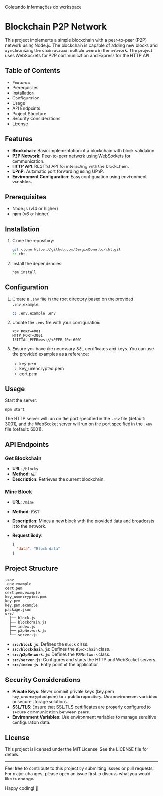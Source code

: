 Coletando informações do workspace

# Blockchain P2P Network

This project implements a simple blockchain with a peer-to-peer (P2P) network using Node.js. The blockchain is capable of adding new blocks and synchronizing the chain across multiple peers in the network. The project uses WebSockets for P2P communication and Express for the HTTP API.

## Table of Contents

- Features
- Prerequisites
- Installation
- Configuration
- Usage
- API Endpoints
- Project Structure
- Security Considerations
- License

## Features

- **Blockchain**: Basic implementation of a blockchain with block validation.
- **P2P Network**: Peer-to-peer network using WebSockets for communication.
- **HTTP API**: RESTful API for interacting with the blockchain.
- **UPnP**: Automatic port forwarding using UPnP.
- **Environment Configuration**: Easy configuration using environment variables.

## Prerequisites

- Node.js (v14 or higher)
- npm (v6 or higher)

## Installation

1. Clone the repository:

   ```sh
   git clone https://github.com/SergioBonatto/cht.git
   cd cht
   ```

2. Install the dependencies:

   ```sh
   npm install
   ```

## Configuration

1. Create a `.env` file in the root directory based on the provided `.env.example`:

   ```sh
   cp .env.example .env
   ```

2. Update the `.env` file with your configuration:

   ```env
   P2P_PORT=6001
   HTTP_PORT=3001
   INITIAL_PEER=ws://<PEER_IP>:6001
   ```

3. Ensure you have the necessary SSL certificates and keys. You can use the provided examples as a reference:

   - key.pem
   - key_unencrypted.pem
   - cert.pem

## Usage

Start the server:

```sh
npm start
```

The HTTP server will run on the port specified in the `.env` file (default: 3001), and the WebSocket server will run on the port specified in the `.env` file (default: 6001).

## API Endpoints

### Get Blockchain

- **URL**: `/blocks`
- **Method**: `GET`
- **Description**: Retrieves the current blockchain.

### Mine Block

- **URL**: `/mine`
- **Method**: `POST`
- **Description**: Mines a new block with the provided data and broadcasts it to the network.
- **Request Body**:

  ```json
  {
    "data": "Block data"
  }
  ```

## Project Structure

```
.env
.env.example
cert.pem
cert.pem.example
key_unencrypted.pem
key.pem
key.pem.example
package.json
src/
  ├── block.js
  ├── blockchain.js
  ├── index.js
  ├── p2pNetwork.js
  └── server.js
```

- **`src/block.js`**: Defines the `Block` class.
- **`src/blockchain.js`**: Defines the `Blockchain` class.
- **`src/p2pNetwork.js`**: Defines the `P2PNetwork` class.
- **`src/server.js`**: Configures and starts the HTTP and WebSocket servers.
- **`src/index.js`**: Entry point of the application.

## Security Considerations

- **Private Keys**: Never commit private keys (key.pem, key_unencrypted.pem) to a public repository. Use environment variables or secure storage solutions.
- **SSL/TLS**: Ensure that SSL/TLS certificates are properly configured to secure communication between peers.
- **Environment Variables**: Use environment variables to manage sensitive configuration data.

## License

This project is licensed under the MIT License. See the LICENSE file for details.

---

Feel free to contribute to this project by submitting issues or pull requests. For major changes, please open an issue first to discuss what you would like to change.

Happy coding! 🚀
